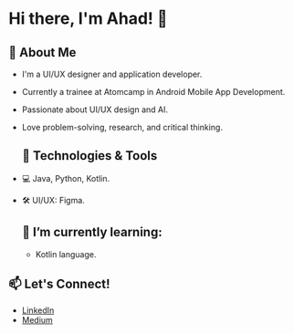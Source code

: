 # Hi there, I'm Ahad! 👋

## 🚀 About Me
- I'm a UI/UX designer and application developer.
-  Currently a trainee at Atomcamp in Android Mobile App Development.
-  Passionate about UI/UX design and AI.
- Love problem-solving, research, and critical thinking.

  ## 🔧 Technologies & Tools
- 💻 Java, Python, Kotlin.
- 🛠️ UI/UX: Figma.

  ## 🌱 I’m currently learning:
  - Kotlin language.
 
    
## 📫 Let's Connect!
- [LinkedIn](www.linkedin.com/in/ahad-altalhi)
- [Medium]([https://twitter.com/your-profile](https://medium.com/@ahadsaad45))


